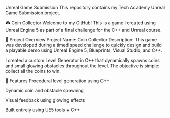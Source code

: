 Unreal Game Submission
This repository contains my Tech Academy Unreal Game Submission project.

🎮 Coin Collector
Welcome to my GitHub! This is a game I created using Unreal Engine 5 as part of a final challenge for the C++ and Unreal course.

📝 Project Overview
Project Name: Coin Collector
Description:
This game was developed during a timed speed challenge to quickly design and build a playable demo using Unreal Engine 5, Blueprints, Visual Studio, and C++.

I created a custom Level Generator in C++ that dynamically spawns coins and small glowing obstacles throughout the level.
The objective is simple: collect all the coins to win.

🔧 Features
Procedural level generation using C++

Dynamic coin and obstacle spawning

Visual feedback using glowing effects

Built entirely using UE5 tools + C++
